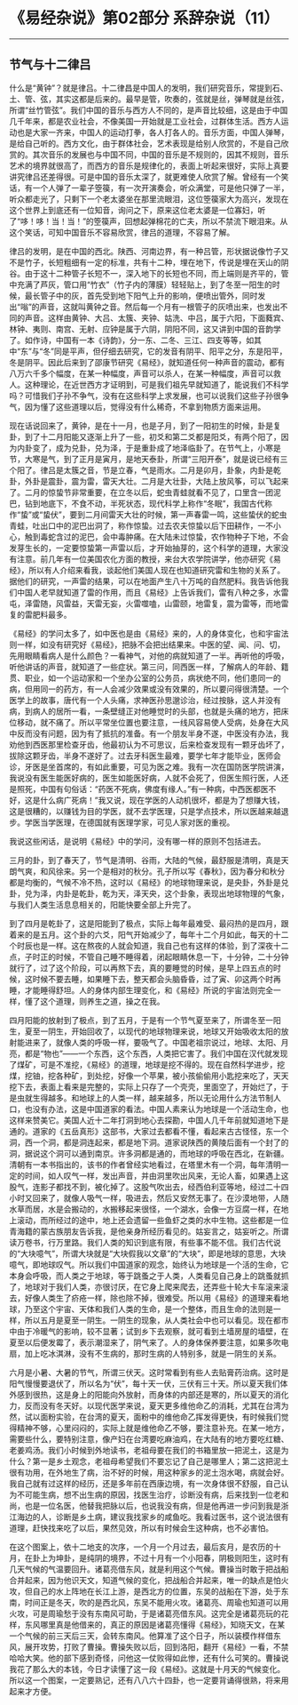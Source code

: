 # 《易经杂说》第02部分 系辞杂说（11）

------

## 节气与十二律吕

什么是“黄钟”？就是律吕。十二律昌是中国人的发明，我们研究音乐，常提到石、土、管、弦，其实这都是后来的。最早是管，吹奏的，弦就是丝，弹琴就是丝弦，所谓“丝竹管弦”。我们中国的音乐与西方人不同的，是声音比较细，这是由于中国几千年来，都是农业社会，不像美国一开始就是工业社会，过群体生活。西方人运动也是大家一齐来，中国人的运动打拳，各人打各人的。音乐方面，中国人弹琴，是给自己听的。西方文化，由于群体社会，艺术表现是给别人欣赏的，不是自己欣赏的。其次音乐的发展也与中国不同，中国的音乐是不规则的，因其不规则，音乐艺术的境界就很高了，而西方的音乐是规律化的，表面上听起来很好，实际上真要讲究律吕还差得很。可是中国的音乐太深了，就更难使人欣赏了解。曾经有一个笑话，有一个人弹了一辈子箜篌，有一次开演奏会，听众满堂，可是他只弹了一半，听众都走光了，只剩下一个老太婆坐在那里流眼泪，这位箜篌家大为高兴，发现在这个世界上到底还有一位知音，询问之下，原来这位老太婆是一位寡妇，听了“哆！哆！当！当！”的箜篌声，回想起弹棉花的亡夫，所以不禁流下眼泪来。从这个笑话，可知中国音乐不容易欣赏，律吕的道理，不容易了解。

律吕的发明，是在中国的西北。陕西、河南边界，有一种吕管，形状据说像竹子又不是竹子，长短粗细有一定的标准，共有十二种，埋在地下，传说是埋在天山的阴谷。由于这十二种管子长短不一，深入地下的长短也不同，而上端则是齐平的，管中充满了芦灰，管口用“竹衣”（竹子内的薄膜）轻轻贴上，到了冬至一阳生的时候，最长管子中的灰，首先受到地下阳气上升的影响，便喷出管外，同时发出“嗡”的声音，这就叫黄钟之音。然后每一个月有一根管子的灰喷出来，也发出不同的声音。这样由黄钟、大吕、太簇、夹钟、姑洗、中吕，属于六阳，下面蕤宾、林钟、夷则、南宫、无射、应钟是属于六阴，阴阳不同，这又讲到中国的音韵学了。如作诗，中国有一本《诗韵》，分一东、二冬、三江、四支等等，如其中“东”与“冬”同是平声，但仔细去研究，它的发音有阴平、阳平之分，东是阳平，冬是阴平。因此后来到了邵康节研究《易经》，就知道任何一种声音的震动，都有八万六千多个幅度，在某一种幅度，声音可以杀人，在某一种幅度，声音可以救人。这种理论，在近世西方才证明到，可是我们祖先早就知道了，能说我们不科学吗？可惜我们子孙不争气，没有在这些科学上求发展，也可以说我们这些子孙很争气，因为懂了这些道理以后，觉得没有什么稀奇，不拿到物质方面来运用。

现在话说回来了，黄钟，是在十一月，也是子月，到了一阳初生的时候，卦是复卦，到了十二月阳能又逐渐上升了一些，初爻和第二爻都是阳爻，有两个阳了，因为内卦变了，成为兑卦，兑为泽，于是重卦成了地泽临卦了。在节气上，小寒是节，大寒是气，到了正月是寅月，是地天泰卦，所谓“三阳开泰”，就是说已经有三个阳了。律吕是太簇之音，节是立春，气是雨水。二月是卯月，卦象，内卦是乾卦，外卦是震卦，震为雷，雷天大壮。二月是大壮卦，大陆上放风筝，可以飞起来了。二月的惊蛰节非常重要，在立冬以后，蛇虫青蛙就看不见了，口里含一团泥巴，钻到地底下，不食不动，半死状态，现代科学上称作“冬眠”，我国古代称作“蛰”或“蛰伏”，要到二月间雷天大壮的时候，第一声春雷一鸣，这些蛰伏的蛇虫青蛙，吐出口中的泥巴出洞了，称作惊蛰。过去农夫惊蛰以后下田耕作，一不小心，触到毒蛇含过的泥巴，会中毒肿痛。在大陆未过惊蛰，农作物种子下地，不会发芽生长的，一定要惊蛰第一声雷以后，才开始抽芽的，这个科学的道理，大家没有注意。前几年有一位美国农化方面的教授，来台大农学院讲学，他亦研究《易经》，所以有人介绍来看我，谈起他们美国人现在也知道研究雷和生物的关系了。据他们的研究，一声雷的结果，可以在地面产生八十万吨的自然肥料。我告诉他我们中国人老早就知道了雷的作用，而且《易经》上告诉我们，雷有八种之多，水雷屯，泽雷随，风雷益，天雷无妄，火雷噬嗑，山雷颐，地雷复，震为雷等，而地雷复的雷肥料最多。

《易经》的学问太多了，如中医也是由《易经》来的，人的身体变化，也和宇宙法则一样，如没有研究好《易经》，把脉不会把出结果来。中医的望、闻、问、切，先用眼睛看病人是什么颜色？一看神气，对他的病就知道了一半。再听他的呼吸，听他讲话的声音，就知道了一些症状。第三问，同西医一样，了解病人的年龄、籍贯、职业，如一个运动家和一个坐办公室的公务员，病状绝不同，他们患同一的病，但用同一的药方，有一人会减少效果或没有效果的，所以要问得很清楚。一个医学上的故事，唐代有一个人头痛，求神医孙思邈诊治，经过按脉，这人并没有病，到病人的居所一看，一条壁缝正对他睡觉时的头部，也就是头痛的地方，把床位移动，就不痛了。所以平常坐位置也要注意，一线风容易使人受病，处身在大风中反而没有问题，因为有了抵抗的准备。有一个朋友半身不遂，中医没有办法，我劝他到西医那里检查牙齿，他最初认为不可思议，后来检查发现有一颗牙齿坏了，拔除这颗牙齿，半身不遂好了。过去牙科医生最难，要学七年才能毕业，医师会诊，牙医是坐首席的，有如此重要，可见为医之难。我有一次在国防医学院讲演，我说没有医生能医好病的，医生如能医好病，人就不会死了，但医生照行医，人还是照死，中国有句俗话：“药医不死病，佛度有缘人。”有一种病，中西医都医不好，这是什么病广死病！”我又说，现在学医的人动机很坏，都是为了想赚大钱，这是很糟的，以赚钱为目的学医，就不去学医理，只是学点技术，所以医越来越退步。学医当学医理，在德国就有医理学家，可见人家对医的重视。

我说这些闲话，是说明《易经》中的学问，没有哪一样的原则不包括进去。

三月的卦，到了春天了，节气是清明、谷雨，大陆的气候，最舒服是清明，真是天朗气爽，和风徐来。另一个是相对的秋分。孔子所以写《春秋》，因为春分和秋分都是均衡的，气候不冷不热，这时以《易经》的地球物理来说，是央卦，外卦是兑卦，兑为泽，内卦是乾卦，乾为天，泽天央，这个卦象，表现出地球物理的气象，与我们人类生活息息相关的，阳能快要全部上升完了。

到了四月是乾卦了，这是阳能到了极点，实际上每年最难受、最闷热的是四月，跟着来的是五月。这个卦的六爻，阳气开始减少了，每年十二个月如此，每天的十二个时辰也是一样。这在熬夜的人就会知道，我自己也有这样的体验，到了深夜十二点，子时正的时候，不管自己睡不睡得着，闭起眼睛休息一下，十分钟，二十分钟就行了，过了这个阶段，可以再熬下去，真的要睡觉的时候，是早上四五点的时候，这时候不要去睡，如果睡下去，整天都会头脑昏昏，过了寅、卯这两个时再睡，才能睡得舒坦。人的身体内部生理变化，和《易经》所说的宇宙法则完全一样，懂了这个道理，则养生之道，操之在我。

四月阳能的放射到了极点，到了五月，于是有一个节气夏至来了，所谓冬至一阳生，夏至一阴生，开始回收了，以现代的地球物理来说，地球又开始吸收太阳的放射能进来了，就像人类的呼吸一样，要吸气了。中国老祖宗说过，地球、太阳、月亮，都是“物也”——一个东西，这个东西，人类把它害了。我们中国在汉代就发现了煤矿，可是不准挖，《易经》的道理，地球是挖不得的。现在自然科学进步，挖煤，挖铀，挖各种矿，到处挖，好像一个苹果，被小孩偷偷用小匙挖来吃了，天天挖下去，表面上看来是完整的，实际上只存了一个壳壳，里面空了，开始烂了，于是虫就生得越多。和地球上的人类一样，越来越多，所以无论用什么方法节制人口，也没有办法，这是中国道家的看法。中国人素来认为地球是一个活动生命，也这样来赞美它。美国人近十二年打洞到地心去探勘，中国人几千年前就知道地下是通的。道家的《五岳真形》这部书，大家过去都看不懂，看起来古古怪怪，东一个洞，西一个洞，都是洞连起来，都是地下洞。道家说陕西的黄陵后面有一个封了的洞，据说这个洞可以通到南京。许多洞都是通的，而地球的呼吸在西北，在新疆。清朝有一本书指出的，该书的作者曾经实地看过，在塔里木有一个洞，每年清明一定的时间，如人叹气一样，发出声音，并由洞里吹出风来，无论人畜，如果遇上这股气，连影子都找不到，被化掉了。这股气吹出去，经西伯利亚等地，经过二十四小时又回来了，就像人吸气一样，吸进去，然后又安然无事了。在沙漠地带，人随水草而居，水是会搬动的，水搬移起来很怪，一个湖水，会像一方豆腐一样，在地上滚动，而所经过的途中，地上还会遗留一些鱼虾之类的水中生物。这些都是一位青海籍的蒙古族朋友告诉我，是他亲身所经历看见的。姑妄言之，姑妄听之。所谓读万卷书，行万里路。我们人类的知识到底有限，有些事不能不信。我们古代说的“大块噫气”，所谓大块就是“大块假我以文章”的“大块”，即是地球的意思，大块噫气，即地球叹气。所以我们中国道家的观念，始终认为地球是一个活的生命，它本身会呼吸，而人类之于地球，等于跳蚤之于人类，人类看见自己身上的跳蚤就抓了，地球对于我们人类，亦很讨厌，在它身上爬来爬去，还弄些十轮大卡车滚来滚去，好像人类生了疥疮一样，除也除不掉，很难受。所以用《易经》的道理来看地球，乃至这个宇宙、天体和我们人类的生命，是一个整体，而且生命的法则是一样，所以五月是夏至一阴生。一阴生的现象，从人类社会中也可以看见。现在都市中由于冷暖气的影响，较不显著；试到乡下去观察，就可看到土墙房屋的墙壁，在夏至以后便发霉了，表示潮湿来了，阴气来了。人的身体保养要注意，如果多吹电扇，加上吃冰淇淋，没有不生病的，那时生病的人特别多，就是一阴生的关系。

六月是小暑、大暑的节气，所谓三伏天。这时常看到有些人去贴膏药治病。这时是阳气慢慢要退伏了，所以名为“伏”，每十天一伏，三伏有三十天。所以夏天我们体外感到很热，这是身上的阳能向外放射，而身体的内部还是寒的，所以夏天的消化力，反而没有冬天好。以现代医学来说，夏天更多维他命乙的消耗，尤其在台湾为然，试以面粉实验，在台湾的夏天，面粉中的维他命乙挥发得更快，有时候我们觉得精神不够，心里闷闷的，实际上就是维他命乙不够，要注意补充。在某一地方，需要些什么，要特别注意，像产妇在台湾要吃麻油鸡，在大陆有的地方要吃红糖、老姜鸡汤。我们小时候到外地读书，老祖母要在我们的书箱里放一把泥土，这是为什么？第一是乡土观念，老祖母希望我们不要忘记了自己是哪里人；第二这把泥土很有功用，在外地生了病，治不好的时候，用这种家乡的泥土泡水喝，病就会好。我自己就有过这样的经历，还是多年前在西康边境，有一次身体很不舒服，自己认为不可能生病，想不出生病的原因，找医生治疗，诊断没有病，后来找到一位老和尚，也是一位名医，他替我把脉以后，也说我没有病，但是他再进一步问到我是浙江海边的人，诊断是乡土病，建议我找家乡的咸鱼吃。我看过医书，这个说法很有道理，赶快找来吃了以后，果然见效，所以有时候会生这种病，也不必害怕。

在这个图案上，依十二地支的次序，一个月一个月过去，最后亥月，是农历的十月，在卦上为坤卦，是纯阴的境界，不过十月有一个小阳春，阴极则阳生，这时有几天气候的气温要回升。诸葛亮借东风，就是利用这个气候。曹操当时敢于把战船合并起来，因为他识天文，知道气候的变化，把战船合并起来，唯一的缺点是怕火攻，但自己的水上阵地在长江上游，是西北方的位置，东吴的战船在下游，处于东南，时间正是冬天，吹的是西北风，东吴不能用火攻。诸葛亮、周瑜也知道可以用火攻，可是周瑜愁于没有东南风可助，于是诸葛亮借东风。这完全是诸葛亮玩的花样，东风哪里真是他借来的，真正的原因是诸葛亮懂得《易经》，知晓天文，在某一个气候的前三天后三天，会转东南风。他算准了这个日子，所以装模作样借东风，展开攻势，打败了曹操。曹操失败以后，回到洛阳，翻开《易经》一看，不禁哈哈大笑。他的部下感到奇怪，问他这一仗败得如此惨，还有什么可笑的。曹操说我花了那么大的本钱，今日才读懂了这一段《易经》。这就是十月天的气候变化。所以这一个图案，一定要熟记，还有八八六十四卦，也一定要背诵得很熟，将来用起来才方便。